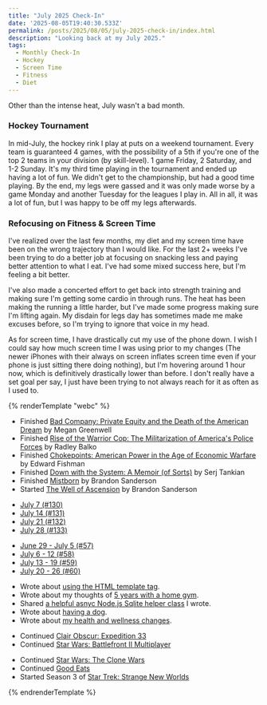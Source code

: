 ```yaml
---
title: "July 2025 Check-In"
date: '2025-08-05T19:40:30.533Z'
permalink: /posts/2025/08/05/july-2025-check-in/index.html
description: "Looking back at my July 2025."
tags:
  - Monthly Check-In
  - Hockey
  - Screen Time
  - Fitness
  - Diet
---
```


Other than the intense heat, July wasn't a bad month.
<!-- excerpt -->

### Hockey Tournament

In mid-July, the hockey rink I play at puts on a weekend tournament. Every team is guaranteed 4 games, with the possibility of a 5th if you're one of the top 2 teams in your division (by skill-level). 1 game Friday, 2 Saturday, and 1-2 Sunday. It's my third time playing in the tournament and ended up having a lot of fun. We didn't get to the championship, but had a good time playing. By the end, my legs were gassed and it was only made worse by a game Monday and another Tuesday for the leagues I play in. All in all, it was a lot of fun, but I was happy to be off my legs afterwards.

### Refocusing on Fitness & Screen Time

I've realized over the last few months, my diet and my screen time have been on the wrong trajectory than I would like. For the last 2+ weeks I've been trying to do a better job at focusing on snacking less and paying better attention to what I eat. I've had some mixed success here, but I'm feeling a bit better.

I've also made a concerted effort to get back into strength training and making sure I'm getting some cardio in through runs. The heat has been making the running a little harder, but I've made some progress making sure I'm lifting again. My disdain for legs day has sometimes made me make excuses before, so I'm trying to ignore that voice in my head.

As for screen time, I have drastically cut my use of the phone down. I wish I could say how much screen time I was using prior to my changes (The newer iPhones with their always on screen inflates screen time even if your phone is just sitting there doing nothing), but I'm hovering around 1 hour now, which is definitively drastically lower than before. I don't really have a set goal per say, I just have been trying to not always reach for it as often as I used to.

{% renderTemplate "webc" %}
<monthly-roundup runs="10" milesran="31.54" walks="28" mileswalked="18.82" lifts="6" volumelifted="87,230" gaming="true" tv="true">
  <ul slot="books-read">
    <li>Finished <a href="https://bookshop.org/p/books/bad-company-private-equity-and-the-death-of-the-american-dream-megan-greenwell/22086306">Bad Company: Private Equity and the Death of the American Dream</a> by Megan Greenwell</li>
    <li>Finished <a href="https://bookshop.org/p/books/rise-of-the-warrior-cop-the-militarization-of-america-s-police-forces-radley-balko/11487752">Rise of the Warrior Cop: The Militarization of America's Police Forces</a> by Radley Balko</li>
    <li>Finished <a href="https://bookshop.org/p/books/chokepoints-american-power-in-the-age-of-economic-warfare-edward-fishman/21504653">Chokepoints: American Power in the Age of Economic Warfare</a> by Edward Fishman</li>
    <li>Finished <a href="https://bookshop.org/p/books/down-with-the-system-a-memoir-of-sorts-serj-tankian/20696252">Down with the System: A Memoir (of Sorts)</a> by Serj Tankian</li>
    <li>Finished <a href="https://bookshop.org/p/books/mistborn-the-final-empire-brandon-sanderson/15553866">Mistborn</a> by Brandon Sanderson</li>
    <li>Started <a href="https://bookshop.org/p/books/the-well-of-ascension-book-two-of-mistborn-brandon-sanderson/15509153?ean=9781250318572">The Well of Ascension</a> by Brandon Sanderson</li>
  </ul>

  <ul slot="reading-logs">
    <li><a href="https://kpwags.com/reading-log/130/">July 7 (#130)</a></li>
    <li><a href="https://kpwags.com/reading-log/131/">July 14 (#131)</a></li>
    <li><a href="https://kpwags.com/reading-log/132/">July 21 (#132)</a></li>
    <li><a href="https://kpwags.com/reading-log/133/">July 28 (#133)</a></li>
  </ul>

  <ul slot="week-notes">
    <li><a href="https://kpwags.com/week-note/57/">June 29 - July 5 (#57)</a></li>
    <li><a href="https://kpwags.com/week-note/58/">July 6 - 12 (#58)</a></li>
    <li><a href="https://kpwags.com/week-note/59/">July 13 - 19 (#59)</a></li>
    <li><a href="https://kpwags.com/week-note/60/">July 20 - 26 (#60)</a></li>
  </ul>

  <ul slot="blogging">
    <li>Wrote about <a href="https://kpwags.com/posts/2025/07/03/using-the-html-template-tag/">using the HTML template tag</a>.</li>
    <li>Wrote about my thoughts of <a href="https://kpwags.com/posts/LINK/">5 years with a home gym</a>.</li>
    <li>Shared <a href="https://kpwags.com/posts/LINK/">a helpful asnyc Node.js Sqlite helper class</a> I wrote.</li>
    <li>Wrote about <a href="https://kpwags.com/posts/LINK/">having a dog</a>.</li>
    <li>Wrote about <a href="https://kpwags.com/posts/LINK/">my health and wellness changes</a>.</li>
  </ul>

  <ul slot="gaming">
    <li>Continued <a href="https://www.expedition33.com/">Clair Obscur: Expedition 33</a></li>
    <li>Continued <a href="https://www.ea.com/games/starwars/battlefront/star-wars-battlefront-2">Star Wars: Battlefront II Multiplayer</a></li>
  </ul>

  <ul slot="tv">
    <li>Continued <a href="https://www.imdb.com/title/tt0458290/">Star Wars: The Clone Wars</a></li>
    <li>Continued <a href="https://www.imdb.com/title/tt0344651/">Good Eats</a></li>
    <li>Started Season 3 of <a href="https://www.imdb.com/title/tt12327578/">Star Trek: Strange New Worlds</a></li>
  </ul>
</monthly-roundup>
{% endrenderTemplate %}

